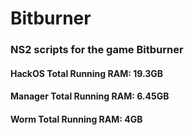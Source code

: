 # Bitburner
### NS2 scripts for the game Bitburner
#### HackOS Total Running RAM: 19.3GB
#### Manager Total Running RAM: 6.45GB
#### Worm Total Running RAM: 4GB
